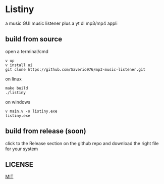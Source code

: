 # Listiny

a music GUI music listener plus a yt dl mp3/mp4 appli

## build from source

open a terminal/cmd
```shell
v up
v install ui
git clone https://github.com/Saverio976/mp3-music-listener.git
```
on linux
```shell
make build
./listiny
```
on windows
```shell
v main.v -o listiny.exe
listiny.exe
```

## build from release (soon)
click to the Release section on the github repo and download the right file for your system

## LICENSE
[MIT](LICENSE)
